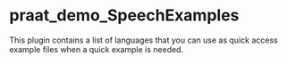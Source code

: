 # praat_demo_SpeechExamples
This plugin contains a list of languages that you can use as quick access example files when a quick example is needed.
